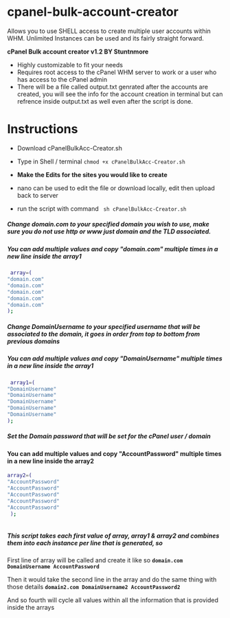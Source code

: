 # cpanel-bulk-account-creator
Allows you to use SHELL access to create multiple user accounts within WHM. Unlimited Instances can be used and its fairly straight forward.

**cPanel Bulk account creator v1.2 BY Stuntnmore**
- Highly customizable to fit your needs
- Requires root access to the cPanel WHM server to work or a user who has access to the cPanel admin
- There will be a file called output.txt genrated after the accounts are created, you will see the info for the account creation in terminal but can refrence inside output.txt as well even after the script is done.

# Instructions
- Download cPanelBulkAcc-Creator.sh

- Type in Shell / terminal
`chmod +x cPanelBulkAcc-Creator.sh`

- **Make the Edits for the sites you would like to create**

- nano can be used to edit the file or download locally, edit then upload back to server

- run the script with command
` sh cPanelBulkAcc-Creator.sh`

##### Change domain.com to your specified domain you wish to use, make sure you do not use http or www just domain and the TLD associated.
##### You can add multiple values and copy "domain.com" multiple times in a new line inside the array1
```bash
 array=(
"domain.com"
"domain.com"
"domain.com"
"domain.com"
"domain.com"
);
```


##### Change DomainUsername to your specified username that will be associated to the domain, it goes in order from top to bottom from previous domains
##### You can add multiple values and copy "DomainUsername" multiple times in a new line inside the array1
```bash
 array1=(
"DomainUsername"
"DomainUsername"
"DomainUsername"
"DomainUsername"
"DomainUsername"
);
```

##### Set the Domain password that will be set for the cPanel user / domain
#### You can add multiple values and copy "AccountPassword" multiple times in a new line inside the array2
```bash
array2=(
"AccountPassword"
"AccountPassword"
"AccountPassword"
"AccountPassword"
"AccountPassword"
 );
 
```

##### This script takes each first value of array, array1 & array2 and combines them into each instance per line that is generated, so
First line of array will be called and create it like so
**`domain.com DomainUsername AccountPassword`**

Then it would take the second line in the array and do the same thing with those details 
**`domain2.com DomainUsername2 AccountPassword2`**

And so fourth will cycle all values within all the information that is provided inside the arrays
